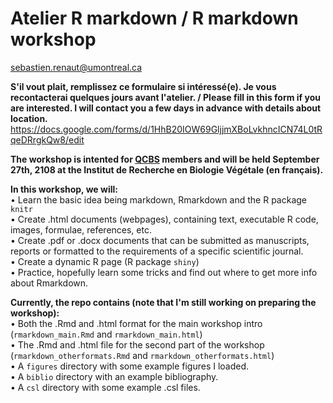 # Atelier R markdown / R markdown workshop
sebastien.renaut@umontreal.ca

**S'il vout plait, remplissez ce formulaire si intéressé(e). Je vous recontacterai quelques jours avant l'atelier. / Please fill in this form if you are interested. I will contact you a few days in advance with details about location.**
https://docs.google.com/forms/d/1HhB20IOW69GljjmXBoLvkhncICN74L0tRqeDRrgkQw8/edit

**The workshop is intented for [QCBS](http://qcbs.ca/) members and will be held September 27th, 2108 at the Institut de Recherche en Biologie Végétale (en français).**

**In this workshop, we will:**  
• Learn the basic idea being markdown, Rmarkdown and the R package `knitr`   
• Create .html documents (webpages), containing text, executable R code, images, formulae, references, etc.  
• Create .pdf or .docx documents that can be submitted as manuscripts, reports or formatted to the requirements of a specific scientific journal.  
• Create a dynamic R page (R package `shiny`)  
• Practice, hopefully learn some tricks and find out where to get more info about Rmarkdown.  

**Currently, the repo contains (note that I'm still working on preparing the workshop):**    
• Both the .Rmd and .html format for the main workshop intro (`rmarkdown_main.Rmd` and `rmarkdown_main.html`)  
• The .Rmd and .html file for the second part of the workshop (`rmarkdown_otherformats.Rmd` and `rmarkdown_otherformats.html`)   
• A `figures` directory with some example figures I loaded.  
• A `biblio` directory with an example bibliography.  
• A `csl` directory with some example .csl files.  


